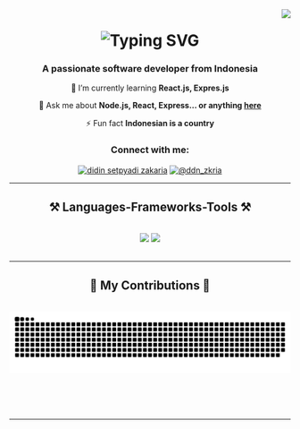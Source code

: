 
  <img align="right" src="https://visitcount.itsvg.in/api?id=Didinzz&label=Profile%20Views&color=1&icon=0&pretty=true" />
<h1 align="center">
 <img src="https://readme-typing-svg.herokuapp.com?font=Righteous&size=35&duration=4000&pause=1000&center=true&vCenter=true&width=500&height=70&lines=Hi+There!%F0%9F%91%8B;I'm+Didin+Zakaria!;I'm+a+Web+Developer!" alt="Typing SVG" />
</h1>

<h3 align="center"> A passionate software developer from Indonesia</h3>

<div align="center">
 
 🌱 I’m currently learning **React.js, Expres.js**

💬 Ask me about **Node.js, React, Express... or anything [here](https://github.com/Didinzz)**

⚡ Fun fact **Indonesian is a country**

 </div>

<div align="center"> 
  <h3 align="center">Connect with me:</h3>
  <a href="https://www.linkedin.com/in/didin-septyadi-zakaria-9b9988217/" target="blank"><img align="center" src="https://raw.githubusercontent.com/rahuldkjain/github-profile-readme-generator/master/src/images/icons/Social/linked-in-alt.svg" alt="didin setpyadi zakaria" height="30" width="40" /></a>
<a href="https://www.instagram.com/ddn_zkria/" target="blank"><img align="center" src="https://raw.githubusercontent.com/rahuldkjain/github-profile-readme-generator/master/src/images/icons/Social/instagram.svg" alt="@ddn_zkria" height="30" width="40" /></a>
</div>

<hr/>

<h2 align="center">⚒️ Languages-Frameworks-Tools ⚒️</h2>
<br/>
<div align="center">
    <img src="https://skillicons.dev/icons?i=react,bootstrap,html,css,vscode,github,tailwind,git,java,npm" />
    <img src="https://skillicons.dev/icons?i=nodejs,javascript,express,mongodb,mysql,laravel,postman,cpp,php,photoshop,discord,vite" /><br>
</div>

<br/>
<hr/>

<div align="center">
  <h2>🐍 My Contributions 🐍</h2>
  <br>
  <img alt="snake eating my contributions" src="https://raw.githubusercontent.com/salesp07/salesp07/output/github-contribution-grid-snake.svg" />
  
  <br/><br/><br/>
</div>

<hr/>

